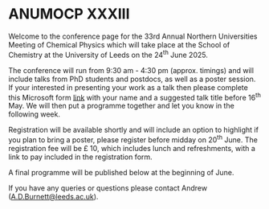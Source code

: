 # ANUMOCP XXXIII

Welcome to the conference page for the 33rd Annual Northern Universities Meeting of Chemical Physics which will take place at the School of Chemistry at the University of Leeds on the 24<sup>th</sup> June 2025.

The conference will run from 9:30 am - 4:30 pm (approx. timings) and will include talks from PhD students and postdocs, as well as a poster session. If your interested in presenting your work as a talk then please complete this Microsoft form [link](https://forms.office.com/e/BB8rPMhVFY) with your name and a suggested talk title before 16<sup>th</sup> May. We will then put a programme together and let you know in the following week.

Registration will be available shortly and will include an option to highlight if you plan to bring a poster, please register before midday on 20<sup>th</sup> June.  The registration fee will be £ 10, which includes lunch and refreshments, with a link to pay included in the registration form.

A final programme will be published below at the beginning of June. 

If you have any queries or questions please contact Andrew (A.D.Burnett@leeds.ac.uk). 


